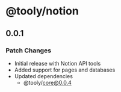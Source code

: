 # @tooly/notion

## 0.0.1

### Patch Changes

- Initial release with Notion API tools
- Added support for pages and databases
- Updated dependencies
  - @tooly/core@0.0.4
